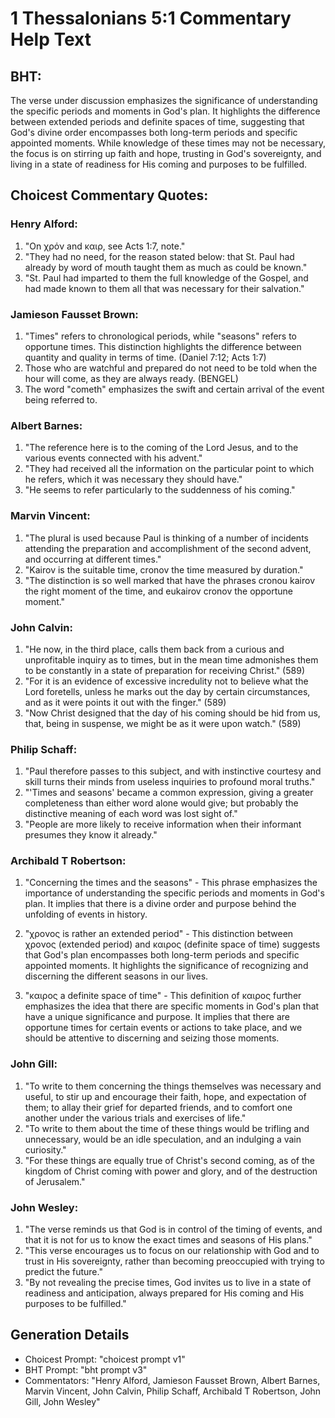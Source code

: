 # 1 Thessalonians 5:1 Commentary Help Text

## BHT:
The verse under discussion emphasizes the significance of understanding the specific periods and moments in God's plan. It highlights the difference between extended periods and definite spaces of time, suggesting that God's divine order encompasses both long-term periods and specific appointed moments. While knowledge of these times may not be necessary, the focus is on stirring up faith and hope, trusting in God's sovereignty, and living in a state of readiness for His coming and purposes to be fulfilled.

## Choicest Commentary Quotes:
### Henry Alford:
1. "On χρόν and καιρ, see Acts 1:7, note."
2. "They had no need, for the reason stated below: that St. Paul had already by word of mouth taught them as much as could be known."
3. "St. Paul had imparted to them the full knowledge of the Gospel, and had made known to them all that was necessary for their salvation."

### Jamieson Fausset Brown:
1. "Times" refers to chronological periods, while "seasons" refers to opportune times. This distinction highlights the difference between quantity and quality in terms of time. (Daniel 7:12; Acts 1:7)
2. Those who are watchful and prepared do not need to be told when the hour will come, as they are always ready. (BENGEL)
3. The word "cometh" emphasizes the swift and certain arrival of the event being referred to.

### Albert Barnes:
1. "The reference here is to the coming of the Lord Jesus, and to the various events connected with his advent."
2. "They had received all the information on the particular point to which he refers, which it was necessary they should have."
3. "He seems to refer particularly to the suddenness of his coming."

### Marvin Vincent:
1. "The plural is used because Paul is thinking of a number of incidents attending the preparation and accomplishment of the second advent, and occurring at different times."
2. "Kairov is the suitable time, cronov the time measured by duration."
3. "The distinction is so well marked that have the phrases cronou kairov the right moment of the time, and eukairov cronov the opportune moment."

### John Calvin:
1. "He now, in the third place, calls them back from a curious and unprofitable inquiry as to times, but in the mean time admonishes them to be constantly in a state of preparation for receiving Christ." (589)
2. "For it is an evidence of excessive incredulity not to believe what the Lord foretells, unless he marks out the day by certain circumstances, and as it were points it out with the finger." (589)
3. "Now Christ designed that the day of his coming should be hid from us, that, being in suspense, we might be as it were upon watch." (589)

### Philip Schaff:
1. "Paul therefore passes to this subject, and with instinctive courtesy and skill turns their minds from useless inquiries to profound moral truths."
2. "'Times and seasons' became a common expression, giving a greater completeness than either word alone would give; but probably the distinctive meaning of each word was lost sight of."
3. "People are more likely to receive information when their informant presumes they know it already."

### Archibald T Robertson:
1. "Concerning the times and the seasons" - This phrase emphasizes the importance of understanding the specific periods and moments in God's plan. It implies that there is a divine order and purpose behind the unfolding of events in history.

2. "χρονος is rather an extended period" - This distinction between χρονος (extended period) and καιρος (definite space of time) suggests that God's plan encompasses both long-term periods and specific appointed moments. It highlights the significance of recognizing and discerning the different seasons in our lives.

3. "καιρος a definite space of time" - This definition of καιρος further emphasizes the idea that there are specific moments in God's plan that have a unique significance and purpose. It implies that there are opportune times for certain events or actions to take place, and we should be attentive to discerning and seizing those moments.

### John Gill:
1. "To write to them concerning the things themselves was necessary and useful, to stir up and encourage their faith, hope, and expectation of them; to allay their grief for departed friends, and to comfort one another under the various trials and exercises of life."
2. "To write to them about the time of these things would be trifling and unnecessary, would be an idle speculation, and an indulging a vain curiosity."
3. "For these things are equally true of Christ's second coming, as of the kingdom of Christ coming with power and glory, and of the destruction of Jerusalem."

### John Wesley:
1. "The verse reminds us that God is in control of the timing of events, and that it is not for us to know the exact times and seasons of His plans."
2. "This verse encourages us to focus on our relationship with God and to trust in His sovereignty, rather than becoming preoccupied with trying to predict the future."
3. "By not revealing the precise times, God invites us to live in a state of readiness and anticipation, always prepared for His coming and His purposes to be fulfilled."


## Generation Details
- Choicest Prompt: "choicest prompt v1"
- BHT Prompt: "bht prompt v3"
- Commentators: "Henry Alford, Jamieson Fausset Brown, Albert Barnes, Marvin Vincent, John Calvin, Philip Schaff, Archibald T Robertson, John Gill, John Wesley"
